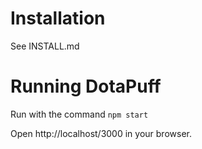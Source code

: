 # Installation
See INSTALL.md

# Running DotaPuff
Run with the command
`npm start`

Open http://localhost/3000 in your browser.
